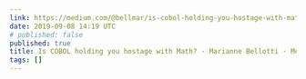 ```yaml
---
link: https://medium.com/@bellmar/is-cobol-holding-you-hostage-with-math-5498c0eb428b
date: 2019-09-08 14:19 UTC
# published: false
published: true
title: Is COBOL holding you hostage with Math? - Marianne Bellotti - Medium
tags: []
---
```



